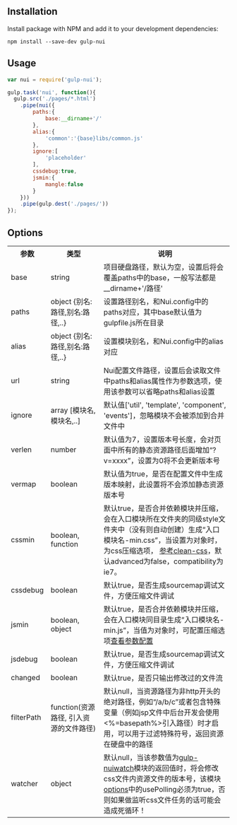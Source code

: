 ## Installation

Install package with NPM and add it to your development dependencies:

`npm install --save-dev gulp-nui`

## Usage

```js
var nui = require('gulp-nui');

gulp.task('nui', function(){
  gulp.src('./pages/*.html')
    .pipe(nui({
        paths:{
            base:__dirname+'/'
        },
        alias:{
			'common':'{base}libs/common.js'
		},
        ignore:[
            'placeholder'
        ],
        cssdebug:true,
        jsmin:{
            mangle:false
        }
    }))
    .pipe(gulp.dest('./pages/'))
});
```

## Options
<table>
    <tr>
        <th>参数</th>
        <th>类型</th>
        <th>说明</th>
    </tr>
    <tr>
        <td>base</td>
        <td>string</td>
        <td>项目硬盘路径，默认为空，设置后将会覆盖paths中的base，一般写法都是 __dirname+'/路径'</td>
    </tr>
    <tr>
        <td>paths</td>
        <td>object {别名:路径,别名:路径,..}</td>
        <td>设置路径别名，和Nui.config中的paths对应，其中base默认值为gulpfile.js所在目录</td>
    </tr>
    <tr>
        <td>alias</td>
        <td>object {别名:路径,别名:路径,..}</td>
        <td>设置模块别名，和Nui.config中的alias对应</td>
    </tr>
    <tr>
        <td>url</td>
        <td>string</td>
        <td>Nui配置文件路径，设置后会读取文件中paths和alias属性作为参数选项，使用该参数可以省略paths和alias设置</td>
    </tr>
    <tr>
        <td>ignore</td>
        <td>array [模块名,模块名,..]</td>
        <td>默认值['util', 'template', 'component', 'events']，忽略模块不会被添加到合并文件中</td>
    </tr>
    <tr>
        <td>verlen</td>
        <td>number</td>
        <td>默认值为7，设置版本号长度，会对页面中所有的静态资源路径后面增加“?v=xxxx”，设置为0将不会更新版本号</td>
    </tr>
    <tr>
        <td>vermap</td>
        <td>boolean</td>
        <td>默认值为true，是否在配置文件中生成版本映射，此设置将不会添加静态资源版本号</td>
    </tr>
    <tr>
        <td>cssmin</td>
        <td>boolean, function</td>
        <td>默认true，是否合并依赖模块并压缩，会在入口模块所在文件夹的同级style文件夹中（没有则自动创建）生成“入口模块名-min.css”，当设置为对象时，为css压缩选项，
        <a href="https://github.com/jakubpawlowicz/clean-css/tree/v3.0.1#how-to-use-clean-css-programmatically" target="_blank">参考clean-css</a>，默认advanced为false，compatibility为ie7。</td>
    </tr>
    <tr>
        <td>cssdebug</td>
        <td>boolean</td>
        <td>默认true，是否生成sourcemap调试文件，方便压缩文件调试</td>
    </tr>
    <tr>
        <td>jsmin</td>
        <td>boolean, object</td>
        <td>默认true，是否合并依赖模块并压缩，会在入口模块同目录生成“入口模块名-min.js”，当值为对象时，可配置压缩选项<a href="https://github.com/mishoo/UglifyJS2" target="_blank">查看参数配置</a></td>
    </tr>
    <tr>
        <td>jsdebug</td>
        <td>boolean</td>
        <td>默认true，是否生成sourcemap调试文件，方便压缩文件调试</td>
    </tr>
    <tr>
        <td>changed</td>
        <td>boolean</td>
        <td>默认true，是否只输出修改过的文件流</td>
    </tr>
    <tr>
        <td>filterPath</td>
        <td>function(资源路径, 引入资源的文件路径)</td>
        <td>默认null，当资源路径为非http开头的绝对路径，例如“/a/b/c”或者包含特殊变量（例如jsp文件中后台开发会使用&lt;%=basepath%&gt;引入路径）时才启用，可以用于过滤特殊符号，返回资源在硬盘中的路径</td>
    </tr>
    <tr>
        <td>watcher</td>
        <td>object</td>
        <td>默认null，当该参数值为<a href="https://github.com/axnfex/gulp-nuiwatch" target="_blank">gulp-nuiwatch</a>模块的返回值时，将会修改css文件内资源文件的版本号，该模块<a href="https://github.com/paulmillr/chokidar#api" target="_blank">options</a>中的usePolling必须为true，否则如果做监听css文件任务的话可能会造成死循环！</td>
    </tr>
</table>

